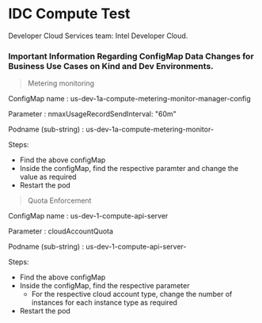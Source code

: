 # IDC Compute Test

Developer Cloud Services team: Intel Developer Cloud.

### Important Information Regarding ConfigMap Data Changes for Business Use Cases on Kind and Dev Environments. 

> Metering monitoring

ConfigMap name : us-dev-1a-compute-metering-monitor-manager-config

Parameter : nmaxUsageRecordSendInterval: "60m"

Podname (sub-string) : us-dev-1a-compute-metering-monitor-

Steps:
- Find the above configMap
- Inside the configMap, find the respective paramter and change the value as required
- Restart the pod


> Quota Enforcement

ConfigMap name : us-dev-1-compute-api-server

Parameter : cloudAccountQuota

Podname (sub-string) : us-dev-1-compute-api-server-

Steps:
- Find the above configMap
- Inside the configMap, find the respective parameter 
  - For the respective cloud account type, change the number of instances for each instance type 
    as required
- Restart the pod

